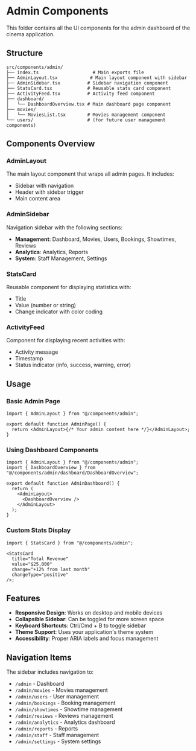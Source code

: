 # Admin Components

This folder contains all the UI components for the admin dashboard of the cinema application.

## Structure

```
src/components/admin/
├── index.ts                    # Main exports file
├── AdminLayout.tsx            # Main layout component with sidebar
├── AdminSidebar.tsx          # Sidebar navigation component
├── StatsCard.tsx             # Reusable stats card component
├── ActivityFeed.tsx          # Activity feed component
├── dashboard/
│   └── DashboardOverview.tsx # Main dashboard page component
├── movies/
│   └── MoviesList.tsx        # Movies management component
└── users/                    # (for future user management components)
```

## Components Overview

### AdminLayout

The main layout component that wraps all admin pages. It includes:

- Sidebar with navigation
- Header with sidebar trigger
- Main content area

### AdminSidebar

Navigation sidebar with the following sections:

- **Management**: Dashboard, Movies, Users, Bookings, Showtimes, Reviews
- **Analytics**: Analytics, Reports
- **System**: Staff Management, Settings

### StatsCard

Reusable component for displaying statistics with:

- Title
- Value (number or string)
- Change indicator with color coding

### ActivityFeed

Component for displaying recent activities with:

- Activity message
- Timestamp
- Status indicator (info, success, warning, error)

## Usage

### Basic Admin Page

```tsx
import { AdminLayout } from "@/components/admin";

export default function AdminPage() {
  return <AdminLayout>{/* Your admin content here */}</AdminLayout>;
}
```

### Using Dashboard Components

```tsx
import { AdminLayout } from "@/components/admin";
import { DashboardOverview } from "@/components/admin/dashboard/DashboardOverview";

export default function AdminDashboard() {
  return (
    <AdminLayout>
      <DashboardOverview />
    </AdminLayout>
  );
}
```

### Custom Stats Display

```tsx
import { StatsCard } from "@/components/admin";

<StatsCard
  title="Total Revenue"
  value="$25,000"
  change="+12% from last month"
  changeType="positive"
/>;
```

## Features

- **Responsive Design**: Works on desktop and mobile devices
- **Collapsible Sidebar**: Can be toggled for more screen space
- **Keyboard Shortcuts**: Ctrl/Cmd + B to toggle sidebar
- **Theme Support**: Uses your application's theme system
- **Accessibility**: Proper ARIA labels and focus management

## Navigation Items

The sidebar includes navigation to:

- `/admin` - Dashboard
- `/admin/movies` - Movies management
- `/admin/users` - User management
- `/admin/bookings` - Booking management
- `/admin/showtimes` - Showtime management
- `/admin/reviews` - Reviews management
- `/admin/analytics` - Analytics dashboard
- `/admin/reports` - Reports
- `/admin/staff` - Staff management
- `/admin/settings` - System settings
